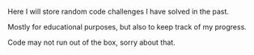 Here I will store random code challenges I have solved in the past.

Mostly for educational purposes, but also to keep track of my progress.

Code may not run out of the box, sorry about that.